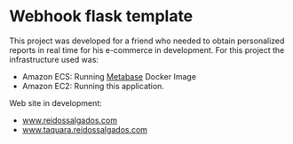 # Webhook flask template

This project was developed for a friend who needed to obtain personalized reports in real time for his e-commerce in development. For this project the infrastructure used was:
- Amazon ECS: Running [Metabase](https://www.metabase.com/) Docker Image
- Amazon EC2: Running this application.

Web site in development:
- www.reidossalgados.com
- www.taquara.reidossalgados.com
